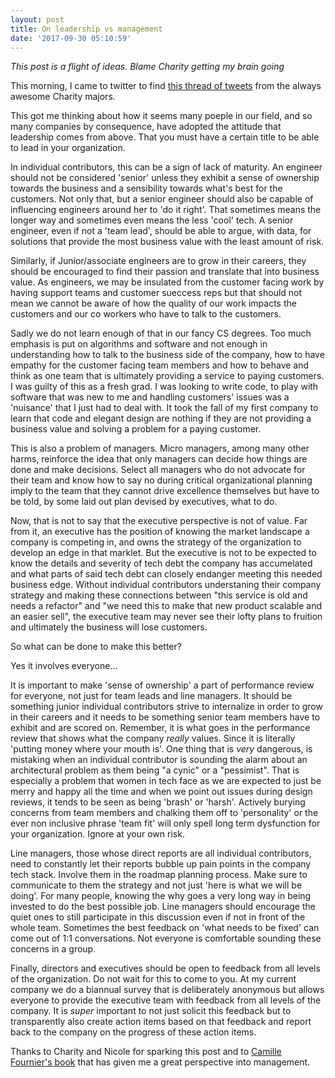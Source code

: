 ```yaml
---
layout: post
title: On leadership vs management
date: '2017-09-30 05:10:59'
---
```


_This post is a flight of ideas. Blame Charity getting my brain going_

This morning, I came to twitter to find [this thread of tweets]( https://storify.com/dbsmasher/conversation-with-mipsytipsy-and-jaysoifer) from the always awesome Charity majors.

This got me thinking about how it seems many poeple in our field, and so many companies by consequence, have adopted the attitude that leadership comes from above. That you must have a certain title to be able to lead in your organization.

In individual contributors, this can be a sign of lack of maturity. An engineer should not be considered 'senior' unless they exhibit a sense of ownership towards the business and a sensibility towards what's best for the customers. Not only that, but a senior engineer should also be capable of influencing engineers around her to 'do it right'. That sometimes means the longer way and sometimes even means the less 'cool' tech. A senior engineer, even if not a 'team lead', should be able to argue, with data, for solutions that provide the most business value with the least amount of risk. 

Similarly, if Junior/associate engineers are to grow in their careers, they should be encouraged to find their passion and translate that into business value. As engineers, we may be insulated from the customer facing work by having support teams and customer sueccess reps but that should not mean we cannot be aware of how the quality of our work impacts the customers and our co workers who have to talk to the customers.

Sadly we do not learn enough of that in our fancy CS degrees. Too much emphasis is put on algorithms and software and not enough in understanding how to talk to the business side of the company, how to have empathy for the customer facing team members and how to behave and think as one team that is ultimately providing a service to paying customers. I was guilty of this as a fresh grad. I was looking to write code, to play with software that was new to me and handling customers' issues was a 'nuisance' that I just had to deal with. It took the fall of my first company to learn that code and elegant design are nothing if they are not providing a business value and solving a problem for a paying customer.

This is also a problem of managers. Micro managers, among many other harms, reinforce the idea that only managers can decide how things are done and make decisions. Select all managers who do not advocate for their team and know how to say no during critical organizational planning imply to the team that they cannot drive excellence themselves but have to be told, by some laid out plan devised by executives, what to do.

Now, that is not to say that the executive perspective is not of value. Far from it, an executive has the position of knowing the market landscape a company is competing in, and owns the strategy of the organization to develop an edge in that marklet. But the executive is not to be expected to know the details and severity of tech debt the company has accumelated and what parts of said tech debt can closely endanger meeting this needed business edge. Without individual contributors understaning their company strategy and making these connections between "this service is old and needs a refactor" and "we need this to make that new product scalable and an easier sell", the executive team may never see their lofty plans to fruition and ultimately the business will lose customers.

So what can be done to make this better?

Yes it involves everyone...

It is important to make 'sense of ownership' a part of performance review for everyone, not just for team leads and line managers. It should be something junior individual contributors strive to internalize in order to grow in their careers and it needs to be something senior team members have to exhibit and are scored on. Remember, it is what goes in the performance review that shows what the company *really* values. Since it is literally 'putting money where your mouth is'. One thing that is *very* dangerous, is mistaking when an individual contributor is sounding the alarm about an architectural problem as them being "a cynic" or a "pessimist". That is especially a problem that women in tech face as we are expected to just be merry and happy all the time and when we point out issues during design reviews, it tends to be seen as being 'brash' or 'harsh'. Actively burying concerns from team members and chalking them off to 'personality' or the ever non inclusive phrase 'team fit' will only spell long term dysfunction for your organization. Ignore at your own risk.

Line managers, those whose direct reports are all individual contributors, need to constantly let their reports bubble up pain points in the company tech stack. Involve them in the roadmap planning process. Make sure to communicate to them the strategy and not just 'here is what we will be doing'. For many people, knowing the why goes a very long way in being invested to do the best possible job. Line managers should encourage the quiet ones to still participate in this discussion even if not in front of the whole team. Sometimes the best feedback on 'what needs to be fixed' can come out of 1:1 conversations. Not everyone is comfortable sounding these concerns in a group.

Finally, directors and executives should be open to feedback from all levels of the organization. Do not wait for this to come to you. At my current company we do a biannual survey that is deliberately anonymous but allows everyone to provide the executive team with feedback from all levels of the company. It is *super* important to not just solicit this feedback but to transparently also create action items based on that feedback and report back to the company on the progress of these action items.

Thanks to Charity and Nicole for sparking this post and to [Camille Fournier's book](https://www.amazon.com/Managers-Path-Leaders-Navigating-Growth/dp/1491973897/ref=sr_1_1?ie=UTF8&qid=1506747712&sr=8-1&keywords=the+manager%27s+path) that has given me a great perspective into management.